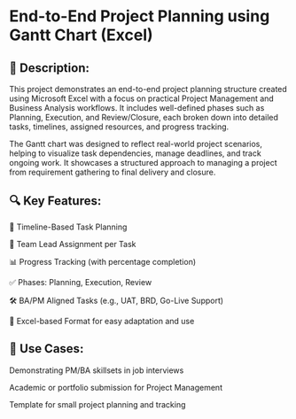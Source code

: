 # End-to-End Project Planning using Gantt Chart (Excel)

## 🧾 Description:
This project demonstrates an end-to-end project planning structure created using Microsoft Excel with a focus on practical Project Management and Business Analysis workflows. It includes well-defined phases such as Planning, Execution, and Review/Closure, each broken down into detailed tasks, timelines, assigned resources, and progress tracking.

The Gantt chart was designed to reflect real-world project scenarios, helping to visualize task dependencies, manage deadlines, and track ongoing work. It showcases a structured approach to managing a project from requirement gathering to final delivery and closure.

## 🔍 Key Features:
📅 Timeline-Based Task Planning

👥 Team Lead Assignment per Task

📊 Progress Tracking (with percentage completion)

✅ Phases: Planning, Execution, Review

🛠️ BA/PM Aligned Tasks (e.g., UAT, BRD, Go-Live Support)

📁 Excel-based Format for easy adaptation and use

## 🎯 Use Cases:
Demonstrating PM/BA skillsets in job interviews

Academic or portfolio submission for Project Management

Template for small project planning and tracking
